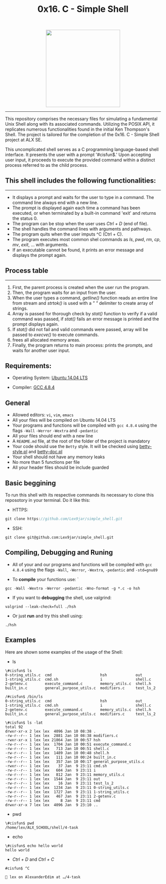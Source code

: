 <h1 align ="center">0x16. C - Simple Shell</h1><br>
<p align="center">
  <img width="240" height="250" src="https://automatedprogrammer.sh/wp-content/uploads/2018/05/Linux-Shell.png">
</p>

------------


This repository comprises the necessary files for simulating a fundamental Unix Shell along with its associated commands. Utilizing the POSIX API, it replicates numerous functionalities found in the initial Ken Thompson's Shell. The project is tailored for the completion of the 0x16. C - Simple Shell project at ALX SE.


This uncomplicated shell serves as a C programming language-based shell interface. It presents the user with a prompt '#cisfun$.' Upon accepting user input, it proceeds to execute the provided command within a distinct process referred to as the child process.

## This shell includes the following functionalities:
----------

* It displays a prompt and waits for the user to type in a command. The command line always end with a new line.
* The prompt is displayed again each time a command has been executed, or when terminated by a built-in command 'exit' and returns the status 0.
* The program can be stop when the user uses *Ctrl + D* (end of file).
* The shell handles the command lines with arguments and pathways.
* The program quits when the user imputs ^C (Ctrl + C).
* The program executes most common shel commands as *ls*, *pwd*, *rm*, *cp*, *mv*, *exit*, ... with arguments.
* If an executable cannot be found, it prints an error message and displays the prompt again.

## Process table
----------

1. First, the parent process is created when the user run the program.
2. Then, the program waits for an input from the user.
3. When the user types a command, *getline()* function reads an entire line from stream and *strtok()* is used with a *" "* delimiter to create array of strings.
4. Array is passed for thorough check by *stat()* function to verify if a valid command was passed, if *stat()* fails an error message is printed and the prompt displays again.
5. If *stat()* did not fail and valid commands were passed, array will be passed to *execve()* to execute commands.
6. frees all allocated memory areas.
7. Finally, the program returns to main process: prints the prompts, and waits for another user input.

## Requirements:

* Operating System: [Ubuntu 14.04 LTS](http://releases.ubuntu.com/14.04/)

* Compiler: [GCC 4.8.4](https://gcc.gnu.org/gcc-4.8/)

## General
- Allowed editors: `vi`, `vim`, `emacs`
- All your files will be compiled on Ubuntu 14.04 LTS
- Your programs and functions will be compiled with `gcc 4.8.4` using the flags `-Wall` `-Werror` `-Wextra` and `-pedantic`
- All your files should end with a new line
- A `README.md` file, at the root of the folder of the project is mandatory
- Your code should use the `Betty` style. It will be checked using [betty-style.pl](https://github.com/holbertonschool/Betty/blob/master/betty-style.pl "betty-style.pl") and [betty-doc.pl](https://github.com/holbertonschool/Betty/blob/master/betty-doc.pl "betty-doc.pl")
- Your shell should not have any memory leaks
- No more than 5 functions per file
- All your header files should be include guarded

## Basic beggining

To run this shell with its respective commands its necessary to clone this reposotory in your terminal. Do it like this:
- HTTPS:

```c
git clone https://github.com/Lex9jar/simple_shell.git
```

- SSH:

```
git clone git@github.com:Lex9jar/simple_shell.git
```
## Compiling, Debugging and Runing
- All of your and our programs and functions will be compiled with `gcc 4.8.4` using the flags `-Wall`, `-Werror`, `-Wextra`, `-pedantic` and `-std=gnu89`

- To **compile** your functions use: `

```
gcc -Wall -Wextra -Werror -pedantic -Wno-format -g *.c -o hsh
```
- If you want to **debugging** the shell, use valgrind:
```
valgrind --leak-check=full ./hsh
```
- Or just **run** and try this shell using:
```
./hsh
```

## Examples

Here are shown some examples of the usage of the Shell:

- ls
```shell
\#cisfun$ ls
0-string_utils.c  cmd                      hsh             out
1-string_utils.c  cmd.sh                   i               shell.c
2-getenv.c        execute_command.c        memory_utils.c  shell.h
built_in.c        general_purpose_utils.c  modifiers.c     test_ls_2
```
```shell
/#cisfun$ /bin/ls
0-string_utils.c  cmd                      hsh             out
1-string_utils.c  cmd.sh                   i               shell.c
2-getenv.c        execute_command.c        memory_utils.c  shell.h
built_in.c        general_purpose_utils.c  modifiers.c     test_ls_2
```

```shell
\#cisfun$ ls -lat
total 92
drwxr-xr-x 2 lex lex  4096 Jan 10 08:38 .
-rw-r--r-- 1 lex lex  2881 Jan 10 08:38 modifiers.c
-rwxr-xr-x 1 lex lex 21864 Jan 10 00:57 hsh
-rw-r--r-- 1 lex lex  1704 Jan 10 00:51 execute_command.c
-rw-r--r-- 1 lex lex   713 Jan 10 00:51 shell.c
-rw-r--r-- 1 lex lex  1489 Jan 10 00:48 shell.h
-rw-r--r-- 1 lex lex   111 Jan 10 00:24 built_in.c
-rw-r--r-- 1 lex lex   357 Jan 10 00:17 general_purpose_utils.c
-rwxr--r-- 1 lex lex    37 Jan  9 23:11 cmd.sh
-rw-r--r-- 1 lex lex   604 Jan  9 23:11 i
-rw-r--r-- 1 lex lex   812 Jan  9 23:11 memory_utils.c
-rw-r--r-- 1 lex lex  1544 Jan  9 23:11 out
-rw-r--r-- 1 lex lex    16 Jan  9 23:11 test_ls_2
-rw-r--r-- 1 lex lex  1234 Jan  9 23:11 0-string_utils.c
-rw-r--r-- 1 lex lex  1727 Jan  9 23:11 1-string_utils.c
-rw-r--r-- 1 lex lex   467 Jan  9 23:11 2-getenv.c
-rw-r--r-- 1 lex lex     8 Jan  9 23:11 cmd
drwxr-xr-x 7 lex lex  4096 Jan  9 23:10 ..
```
- pwd

```shell
\#cisfun$ pwd
/home/lex/ALX_SCHOOL/shell/4-task
```

- echo
```shell
\#cisfun$ echo hello world
hello world
```

- *Ctrl + D* and *Ctrl + C*

```shell
#cisfun$ ^C

 lex on AlexanderEdim at …/4-task
```
